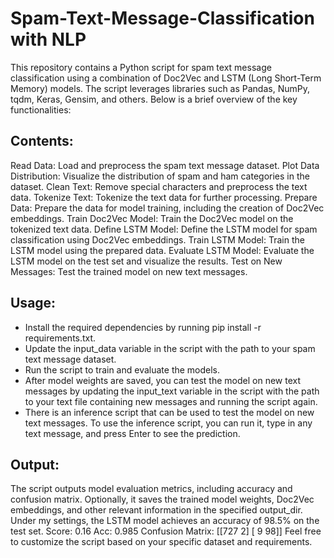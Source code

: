 # Spam-Text-Message-Classification with NLP

This repository contains a Python script for spam text message classification using a combination of Doc2Vec and LSTM (Long Short-Term Memory) models.
The script leverages libraries such as Pandas, NumPy, tqdm, Keras, Gensim, and others. Below is a brief overview of the key functionalities:

## Contents:

Read Data: Load and preprocess the spam text message dataset.
Plot Data Distribution: Visualize the distribution of spam and ham categories in the dataset.
Clean Text: Remove special characters and preprocess the text data.
Tokenize Text: Tokenize the text data for further processing.
Prepare Data: Prepare the data for model training, including the creation of Doc2Vec embeddings.
Train Doc2Vec Model: Train the Doc2Vec model on the tokenized text data.
Define LSTM Model: Define the LSTM model for spam classification using Doc2Vec embeddings.
Train LSTM Model: Train the LSTM model using the prepared data.
Evaluate LSTM Model: Evaluate the LSTM model on the test set and visualize the results.
Test on New Messages: Test the trained model on new text messages.

## Usage:

- Install the required dependencies by running pip install -r requirements.txt.
- Update the input_data variable in the script with the path to your spam text message dataset.
- Run the script to train and evaluate the models.
- After model weights are saved, you can test the model on new text messages by updating the input_text variable in the script with the path to your text file containing new messages and running the script again.
- There is an inference script that can be used to test the model on new text messages. To use the inference script, you can run it, type in any text message, and press Enter to see the prediction.

## Output:

The script outputs model evaluation metrics, including accuracy and confusion matrix.
Optionally, it saves the trained model weights, Doc2Vec embeddings, and other relevant information in the specified output_dir.
Under my settings, the LSTM model achieves an accuracy of 98.5% on the test set.
Score: 0.16
Acc: 0.985
Confusion Matrix:
[[727   2]
 [ 9 98]]
Feel free to customize the script based on your specific dataset and requirements.
